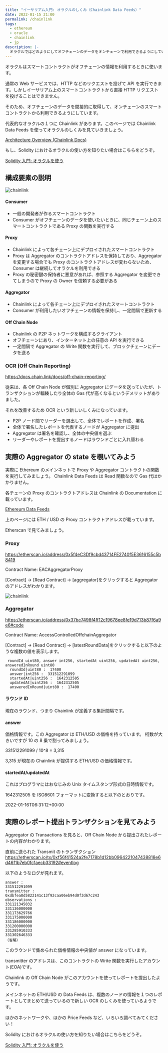 ```yaml
---
title: "イーサリアム入門: オラクルのしくみ（Chainlink Data Feeds）"
date: 2022-01-15 21:00
permalink: /chainlink
tags:
  - ethereum
  - oracle
  - chainlink
  - jp
description: |-
  オラクルではどのようにしてオフチェーンのデータをオンチェーンで利用できるようにしているのか？
---
```


オラクルはスマートコントラクトがオフチェーンの情報を利用するときに使います。

通常の Web サービスでは、HTTP などのリクエストを投げて API を実行できます。しかしイーサリアム上のスマートコントラクトから直接 HTTP リクエストを投げることはできません。

そのため、オフチェーンのデータを間接的に取得して、オンチェーンのスマートコントラクトから利用できるようにしています。

代表的なオラクルの１つに Chainlink があります。このページでは Chainlink Data Feeds を使ってオラクルのしくみを見ていきましょう。

[Architecture Overview (Chainlink Docs)](https://docs.chain.link/docs/architecture-overview/)

もし、Solidity におけるオラクルの使い方を知りたい場合はこちらをどうぞ。

[Solidity 入門: オラクルを使う](/price-oracle)

## 構成要素の説明

![chainlink](/media/chainlink/2.png)

#### Consumer

- 一般の開発者が作るスマートコントラクト
- Consumer がオフチェーンのデータを使いたいときに、同じチェーン上のスマートコントラクトである Proxy の関数を実行する

#### Proxy

- Chainlink によって各チェーン上にデプロイされたスマートコントラクト
- Proxy は Aggregator のコントラクトアドレスを保持しており、Aggregator を変更する場合でも Proxy のコントラクトアドレスが変わらないため、Consumer は継続してオラクルを利用できる
- Proxy の秘密鍵の保持者に悪意があれば、参照する Aggregator を変更できてしまうので Proxy の Owner を信頼する必要がある

#### Aggregator

- Chainlink によって各チェーン上にデプロイされたスマートコントラクト
- Consumer が利用したいオフチェーンの情報を保持し、一定間隔で更新する

#### Off Chain Node

- Chainlink の P2P ネットワークを構成するクライアント
- オフチェーンにあり、インターネット上の任意の API を実行できる
- 一定間隔で Aggregator の Write 関数を実行して、ブロックチェーンにデータを送る

### OCR (Off Chain Reporting)

https://docs.chain.link/docs/off-chain-reporting/

従来は、各 Off Chain Node が個別に Aggregator にデータを送っていたが、トランザクションが輻輳したり全体の Gas 代が高くなるというデメリットがありました。

それを改善するため OCR という新しいしくみになっています。

- P2P ノード間でリーダーを選出して、全体でレポートを作成、署名
- 全体で署名したレポートを代表するノードが Aggregator に提出
- Aggregator は署名を確認し、全体の中央値を選ぶ
- リーダーやレポートを提出するノードはラウンドごとに入れ替わる

## 実際の Aggregator の state を覗いてみよう

実際に Ethereum のメインネットで Proxy や Aggregator コントラクトの関数を実行してみましょう。
Chainlink Data Feeds は Read 関数なので Gas 代はかかりません。

各チェーンの Proxy のコントラクトアドレスは Chainlink の Documentation に載っています。

[Ethereum Data Feeds](https://docs.chain.link/docs/ethereum-addresses/)

上のページには ETH / USD の Proxy コントラクトアドレスが載っています。

Etherscan で見てみましょう。

### Proxy

https://etherscan.io/address/0x5f4eC3Df9cbd43714FE2740f5E3616155c5b8419

Contract Name: EACAggregatorProxy

[Contract] -> [Read Contract] -> [aggregator]をクリックすると Aggregator のアドレスがわかります。

![chainlink](/media/chainlink/3.png)

### Aggregator

https://etherscan.io/address/0x37bc7498f4ff12c19678ee8fe19d713b87f6a9e6#code

Contract Name: AccessControlledOffchainAggregator

[Contract] -> [Read Contract] -> [latestRoundData]をクリックすると以下のような複数の値を表示します。

```
 roundId uint80, answer int256, startedAt uint256, updatedAt uint256, answeredInRound uint80
  roundId|uint80 :  17400
  answer|int256 :  331512291099
  startedAt|uint256 :  1642312505
  updatedAt|uint256 :  1642312505
  answeredInRound|uint80 :  17400
```

#### ラウンド ID

現在のラウンド、つまり Chainlink が定義する集計間隔です。

#### answer

価格情報です。この Aggregator は ETH/USD の価格を持っています。
桁数が大きいですが 10 の 8 乗で割ってみましょう。

331512291099 / 10^8 = 3,315

3,315 が現在の Chainlink が提供する ETH/USD の価格情報です。

#### startedAt/updatedAt

これはプログラマにはおなじみの Unix タイムスタンプ形式の日時情報です。

1642312505 を ISO8601 フォーマットに変換すると以下のとおりです。

2022-01-16T06:31:12+00:00

## 実際のレポート提出トランザクションを見てみよう

Aggregator の Transactions を見ると、Off Chain Node から提出されたレポートの内容がわかります。

直前に送られた Transmit のトランザクション
https://etherscan.io/tx/0xf56f41524a2fe7178b1d12bb0964221047438818e6d46f1b7eb0fc1aecb33192#eventlog

以下のようなログが見れます。

```
answer :
331512291099
transmitter :
0xdbfea8d5822141c13f92caa06eb94d0f3d67c243
observations :
331121345032
331136000000
331173629766
331175000000
331186000000
331200000000
331285910333
331302646333
（省略）
```

このラウンドで集められた価格情報の中央値が answer になっています。

transmitter のアドレスは、このコントラクトの Write 関数を実行したアカウント(EOA)です。

Chainlink の Off Chain Node がこのアカウントを使ってレポートを提出したようです。

メインネットの ETH/USD の Data Feeds は、複数のノードの情報を１つのレポートとしてまとめて送っているので新しい OCR のしくみを使っているようです。

ほかのネットワークや、ほかの Price Feeds など、いろいろ調べてみてください！

Solidity におけるオラクルの使い方を知りたい場合はこちらをどうぞ。

[Solidity 入門: オラクルを使う](/price-oracle)
